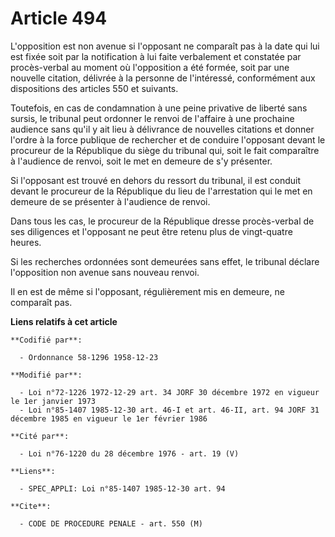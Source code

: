 # Article 494

L'opposition est non avenue si l'opposant ne comparaît pas à la date qui lui est fixée soit par la notification à lui faite
verbalement et constatée par procès-verbal au moment où l'opposition a été formée, soit par une nouvelle citation, délivrée à
la personne de l'intéressé, conformément aux dispositions des articles 550 et suivants.

Toutefois, en cas de condamnation à une peine privative de liberté sans sursis, le tribunal peut ordonner le renvoi de
l'affaire à une prochaine audience sans qu'il y ait lieu à délivrance de nouvelles citations et donner l'ordre à la force
publique de rechercher et de conduire l'opposant devant le procureur de la République du siège du tribunal qui, soit le fait
comparaître à l'audience de renvoi, soit le met en demeure de s'y présenter.

Si l'opposant est trouvé en dehors du ressort du tribunal, il est conduit devant le procureur de la République du lieu de
l'arrestation qui le met en demeure de se présenter à l'audience de renvoi.

Dans tous les cas, le procureur de la République dresse procès-verbal de ses diligences et l'opposant ne peut être retenu
plus de vingt-quatre heures.

Si les recherches ordonnées sont demeurées sans effet, le tribunal déclare l'opposition non avenue sans nouveau renvoi.

Il en est de même si l'opposant, régulièrement mis en demeure, ne comparaît pas.

**Liens relatifs à cet article**

	**Codifié par**:

	  - Ordonnance 58-1296 1958-12-23

	**Modifié par**:

	  - Loi n°72-1226 1972-12-29 art. 34 JORF 30 décembre 1972 en vigueur le 1er janvier 1973
	  - Loi n°85-1407 1985-12-30 art. 46-I et art. 46-II, art. 94 JORF 31 décembre 1985 en vigueur le 1er février 1986

	**Cité par**:

	  - Loi n°76-1220 du 28 décembre 1976 - art. 19 (V)

	**Liens**:

	  - SPEC_APPLI: Loi n°85-1407 1985-12-30 art. 94

	**Cite**:

	  - CODE DE PROCEDURE PENALE - art. 550 (M)
